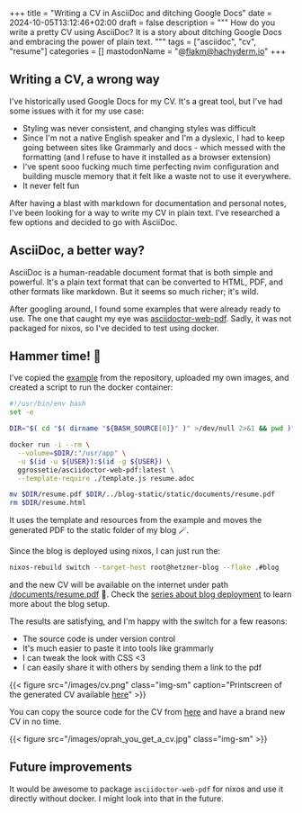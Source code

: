 +++ 
title =  "Writing a CV in AsciiDoc and ditching Google Docs"
date = 2024-10-05T13:12:46+02:00
draft = false
description = """
How do you write a pretty CV using AsciiDoc? It is a story about ditching Google Docs and embracing the power of plain text.
"""
tags = ["asciidoc", "cv", "resume"]
categories = []
mastodonName = "@flakm@hachyderm.io"
+++

## Writing a CV, a wrong way

I've historically used Google Docs for my CV. It's a great tool, but I've had some issues with it for my use case:

- Styling was never consistent, and changing styles was difficult
- Since I'm not a native English speaker and I'm a dyslexic, I had to keep going between sites like Grammarly and docs - which messed with the formatting (and I refuse to have it installed as a browser extension)
- I've spent sooo fucking much time perfecting nvim configuration and building muscle memory that it felt like a waste not to use it everywhere.
- It never felt fun

After having a blast with markdown for documentation and personal notes, I've been looking for a way to write my CV in plain text. I've researched a few options and decided to go with AsciiDoc. 

## AsciiDoc, a better way?

AsciiDoc is a human-readable document format that is both simple and powerful. It's a plain text format that can be converted to HTML, PDF, and other formats like markdown. But it seems so much richer; it's wild.

After googling around, I found some examples that were already ready to use. The one that caught my eye was [asciidoctor-web-pdf](https://github.com/ggrossetie/asciidoctor-web-pdf). Sadly, it was not packaged for nixos, so I've decided to test using docker.

## Hammer time! 🔨

I've copied the [example](https://github.com/ggrossetie/asciidoctor-web-pdf/tree/main/examples/resume) from the repository, uploaded my own images, and created a script to run the docker container:

```bash
#!/usr/bin/env bash
set -e

DIR="$( cd "$( dirname "${BASH_SOURCE[0]}" )" >/dev/null 2>&1 && pwd )"

docker run -i --rm \
  --volume=$DIR/:"/usr/app" \
  -u $(id -u ${USER}):$(id -g ${USER}) \
  ggrossetie/asciidoctor-web-pdf:latest \
  --template-require ./template.js resume.adoc

mv $DIR/resume.pdf $DIR/../blog-static/static/documents/resume.pdf
rm $DIR/resume.html
```

It uses the template and resources from the example and moves the generated PDF to the static folder of my blog 🪄.

Since the blog is deployed using nixos, I can just run the:

```bash
nixos-rebuild switch --target-host root@hetzner-blog --flake .#blog
```

and the new CV will be available on the internet under path [/documents/resume.pdf](/documents/resume.pdf) 🎉. Check the [series about blog deployment](/series/simple-personal-blog/) to learn more about the blog setup.

The results are satisfying, and I'm happy with the switch for a few reasons:

- The source code is under version control
- It's much easier to paste it into tools like grammarly
- I can tweak the look with CSS <3
- I can easily share it with others by sending them a link to the pdf


{{< figure src="/images/cv.png" class="img-sm" caption="Printscreen of the generated CV available [here](/documents/resume.pdf)" >}}


You can copy the source code for the CV from [here](https://github.com/FlakM/blog/tree/master/cv) and have a brand new CV in no time.

{{< figure src="/images/oprah_you_get_a_cv.jpg" class="img-sm" >}}

## Future improvements

It would be awesome to package `asciidoctor-web-pdf` for nixos and use it directly without docker. I might look into that in the future.
